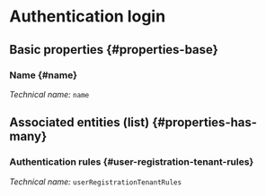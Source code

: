# Authentication login
<!--- THIS FILE IS GENERATED PLEASE DO NOT EDIT IT DIRECTLY --->



## Basic properties {#properties-base}

### Name {#name}



*Technical name:* ```name```




## Associated entities (list) {#properties-has-many}

### Authentication rules {#user-registration-tenant-rules}



*Technical name:* ```userRegistrationTenantRules```




